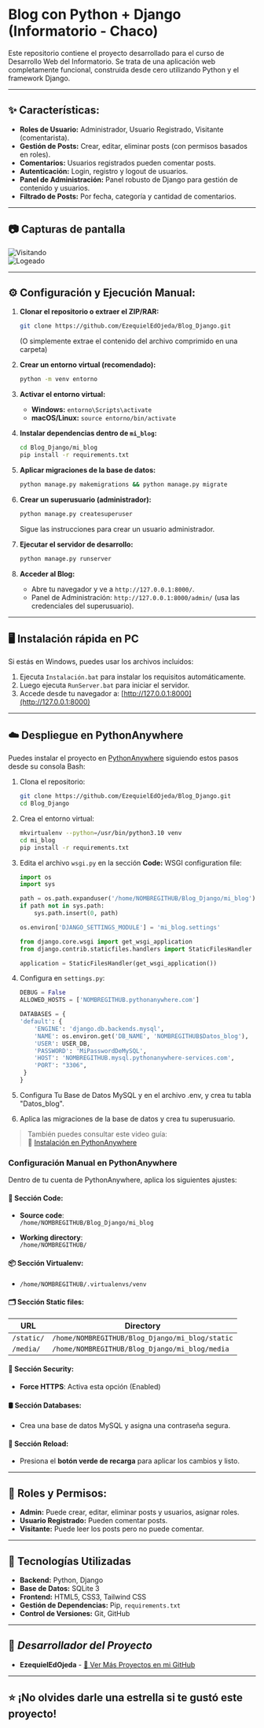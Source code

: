 # Blog con Python + Django (Informatorio - Chaco)

Este repositorio contiene el proyecto desarrollado para el curso de Desarrollo Web del Informatorio. Se trata de una aplicación web completamente funcional, construida desde cero utilizando Python y el framework Django.

---

## ✨ Características:

* **Roles de Usuario:** Administrador, Usuario Registrado, Visitante (comentarista).
* **Gestión de Posts:** Crear, editar, eliminar posts (con permisos basados en roles).
* **Comentarios:** Usuarios registrados pueden comentar posts.
* **Autenticación:** Login, registro y logout de usuarios.
* **Panel de Administración:** Panel robusto de Django para gestión de contenido y usuarios.
* **Filtrado de Posts:** Por fecha, categoría y cantidad de comentarios.

---

## 📷 Capturas de pantalla

![Visitando](Capturas/Capture1.png)  
![Logeado](Capturas/Capture2.png) 

---

## ⚙️ Configuración y Ejecución Manual:

1.  **Clonar el repositorio o extraer el ZIP/RAR:**
    ```bash
    git clone https://github.com/EzequielEdOjeda/Blog_Django.git
    ```
    (O simplemente extrae el contenido del archivo comprimido en una carpeta)

2.  **Crear un entorno virtual (recomendado):**
    ```bash
    python -m venv entorno
    ```

3.  **Activar el entorno virtual:**
    * **Windows:** `entorno\Scripts\activate`
    * **macOS/Linux:** `source entorno/bin/activate`

4.  **Instalar dependencias dentro de `mi_blog`:**
    ```bash
    cd Blog_Django/mi_blog
    pip install -r requirements.txt
    ```

5.  **Aplicar migraciones de la base de datos:**
    ```bash
    python manage.py makemigrations && python manage.py migrate
    ```

6.  **Crear un superusuario (administrador):**
    ```bash
    python manage.py createsuperuser
    ```
    Sigue las instrucciones para crear un usuario administrador.

7.  **Ejecutar el servidor de desarrollo:**
    ```bash
    python manage.py runserver
    ```

8.  **Acceder al Blog:**
    * Abre tu navegador y ve a `http://127.0.0.1:8000/`.
    * Panel de Administración: `http://127.0.0.1:8000/admin/` (usa las credenciales del superusuario).

---

## 🖥️ Instalación rápida en PC

Si estás en Windows, puedes usar los archivos incluidos:

1. Ejecuta `Instalación.bat` para instalar los requisitos automáticamente.
2. Luego ejecuta `RunServer.bat` para iniciar el servidor.
3. Accede desde tu navegador a: [http://127.0.0.1:8000](http://127.0.0.1:8000)

---

## ☁️ Despliegue en PythonAnywhere

Puedes instalar el proyecto en [PythonAnywhere](https://www.pythonanywhere.com/) siguiendo estos pasos desde su consola Bash:

1. Clona el repositorio:
    ```bash
    git clone https://github.com/EzequielEdOjeda/Blog_Django.git
    cd Blog_Django
    ```

2. Crea el entorno virtual:
    ```bash
    mkvirtualenv --python=/usr/bin/python3.10 venv
    cd mi_blog
    pip install -r requirements.txt
    ```

3. Edita el archivo `wsgi.py` en la sección **Code:** WSGI configuration file:
    ```python
    import os
    import sys

    path = os.path.expanduser('/home/NOMBREGITHUB/Blog_Django/mi_blog')
    if path not in sys.path:
        sys.path.insert(0, path)

    os.environ['DJANGO_SETTINGS_MODULE'] = 'mi_blog.settings'

    from django.core.wsgi import get_wsgi_application
    from django.contrib.staticfiles.handlers import StaticFilesHandler

    application = StaticFilesHandler(get_wsgi_application())
    ```

4. Configura en `settings.py`:
    ```python
    DEBUG = False
    ALLOWED_HOSTS = ['NOMBREGITHUB.pythonanywhere.com']

    DATABASES = {
    'default': {
        'ENGINE': 'django.db.backends.mysql',
        'NAME': os.environ.get('DB_NAME', 'NOMBREGITHUB$Datos_blog'),
        'USER': USER_DB,
        'PASSWORD': 'MiPasswordDeMySQL',
        'HOST': 'NOMBREGITHUB.mysql.pythonanywhere-services.com',
        'PORT': "3306",
     }
   } 
	
5. Configura Tu Base de Datos MySQL y en el archivo .env, y crea tu tabla "Datos_blog".
 
6. Aplica las migraciones de la base de datos y crea tu superusuario.

> También puedes consultar este video guía:  
> 🎥 [Instalación en PythonAnywhere](https://www.youtube.com/watch?v=M5ZQjVbtSa8)

### Configuración Manual en PythonAnywhere

Dentro de tu cuenta de PythonAnywhere, aplica los siguientes ajustes:

#### 🔧 Sección **Code**:
- **Source code**:  
  `/home/NOMBREGITHUB/Blog_Django/mi_blog`

- **Working directory**:  
  `/home/NOMBREGITHUB/`

#### 📦 Sección **Virtualenv**:
-  
  `/home/NOMBREGITHUB/.virtualenvs/venv`

#### 🗂️ Sección **Static files**:

| URL       | Directory                                               |
|-----------|---------------------------------------------------------|
| `/static/` | `/home/NOMBREGITHUB/Blog_Django/mi_blog/static`         |
| `/media/`  | `/home/NOMBREGITHUB/Blog_Django/mi_blog/media`          |

#### 🔐 Sección **Security**:
- **Force HTTPS**: Activa esta opción (Enabled)

#### 🛢️ Sección **Databases**:
- Crea una base de datos MySQL y asigna una contraseña segura.

#### 🔁 Sección **Reload**:
- Presiona el **botón verde de recarga** para aplicar los cambios y listo.

---

## 📁 Roles y Permisos:

* **Admin:** Puede crear, editar, eliminar posts y usuarios, asignar roles.
* **Usuario Registrado:** Pueden comentar posts.
* **Visitante:** Puede leer los posts pero no puede comentar.

---

## 🚀 Tecnologías Utilizadas

* **Backend:** Python, Django  
* **Base de Datos:** SQLite 3  
* **Frontend:** HTML5, CSS3, Tailwind CSS  
* **Gestión de Dependencias:** Pip, `requirements.txt`  
* **Control de Versiones:** Git, GitHub

---

## 👤 *Desarrollador del Proyecto*

* **EzequielEdOjeda** - [🔗 Ver Más Proyectos en mi GitHub](https://github.com/EzequielEdOjeda)

---

## ⭐ ¡No olvides darle una estrella si te gustó este proyecto!
